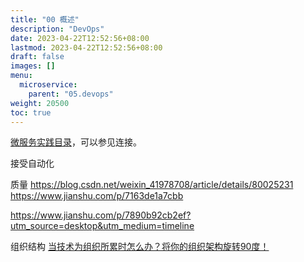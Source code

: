 ```yaml
---
title: "00 概述"
description: "DevOps"
date: 2023-04-22T12:52:56+08:00
lastmod: 2023-04-22T12:52:56+08:00
draft: false
images: []
menu:
  microservice:
    parent: "05.devops"
weight: 20500
toc: true
---
```


[微服务实践目录](https://www.jianshu.com/p/f3d5a02757f1)，可以参见连接。

接受自动化

质量
https://blog.csdn.net/weixin_41978708/article/details/80025231
https://www.jianshu.com/p/7163de1a7cbb

https://www.jianshu.com/p/7890b92cb2ef?utm_source=desktop&utm_medium=timeline


组织结构
[当技术为组织所累时怎么办？将你的组织架构旋转90度！](https://36kr.com/p/5096967.html)
